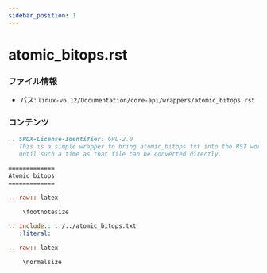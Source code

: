 ```yaml
---
sidebar_position: 1
---
```

# atomic_bitops.rst

### ファイル情報

- パス: `linux-v6.12/Documentation/core-api/wrappers/atomic_bitops.rst`

### コンテンツ

```rst
.. SPDX-License-Identifier: GPL-2.0
   This is a simple wrapper to bring atomic_bitops.txt into the RST world
   until such a time as that file can be converted directly.

=============
Atomic bitops
=============

.. raw:: latex

    \footnotesize

.. include:: ../../atomic_bitops.txt
   :literal:

.. raw:: latex

    \normalsize

```
